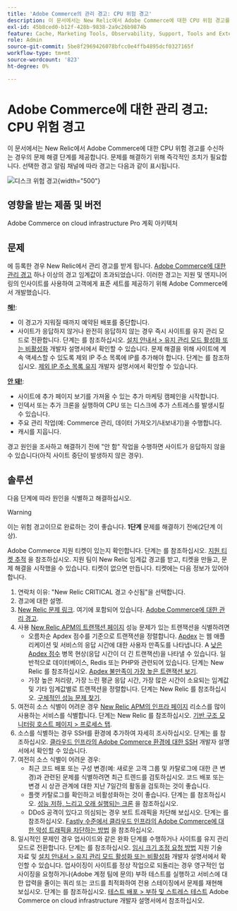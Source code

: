 ```yaml
---
title: 'Adobe Commerce의 관리 경고: CPU 위험 경고'
description: 이 문서에서는 New Relic에서 Adobe Commerce에 대한 CPU 위험 경고를 수신하는 경우의 문제 해결 단계를 제공합니다. 문제를 해결하기 위해 즉각적인 조치가 필요합니다. 선택한 경고 알림 채널에 따라 경고는 다음과 같이 표시됩니다.
exl-id: 45b8ced0-b12f-428b-9838-2a9c26b9874b
feature: Cache, Marketing Tools, Observability, Support, Tools and External Services
role: Admin
source-git-commit: 5be8f2969426078bfcc0e4ffb4895dcf0327165f
workflow-type: tm+mt
source-wordcount: '823'
ht-degree: 0%

---
```


# Adobe Commerce에 대한 관리 경고: CPU 위험 경고

이 문서에서는 New Relic에서 Adobe Commerce에 대한 CPU 위험 경고를 수신하는 경우의 문제 해결 단계를 제공합니다. 문제를 해결하기 위해 즉각적인 조치가 필요합니다. 선택한 경고 알림 채널에 따라 경고는 다음과 같이 표시됩니다.

![디스크 위험 경고](assets/cpu-critical-magento-managed.png){width="500"}

## 영향을 받는 제품 및 버전

Adobe Commerce on cloud infrastructure Pro 계획 아키텍처

## 문제

에 등록한 경우 New Relic에서 관리 경고를 받게 됩니다. [Adobe Commerce에 대한 관리 경고](/help/support-tools/managed-alerts-for-adobe-commerce/managed-alerts-for-magento-commerce.md) 하나 이상의 경고 임계값이 초과되었습니다. 이러한 경고는 지원 및 엔지니어링의 인사이트를 사용하여 고객에게 표준 세트를 제공하기 위해 Adobe Commerce에서 개발했습니다.

<u>**해!**</u>:

* 이 경고가 지워질 때까지 예약된 배포를 중단합니다.
* 사이트가 응답하지 않거나 완전히 응답하지 않는 경우 즉시 사이트를 유지 관리 모드로 전환합니다. 단계는 를 참조하십시오. [설치 안내서 > 유지 관리 모드 활성화 또는 비활성화](https://devdocs.magento.com/guides/v2.4/install-gde/install/cli/install-cli-subcommands-maint.html?itm_source=devdocs&amp;itm_medium=search_page&amp;itm_campaign=federated_search&amp;itm_term=mainten) 개발자 설명서에서 확인할 수 있습니다. 문제 해결을 위해 사이트에 계속 액세스할 수 있도록 제외 IP 주소 목록에 IP를 추가해야 합니다. 단계는 를 참조하십시오. [제외 IP 주소 목록 유지](https://devdocs.magento.com/guides/v2.4/install-gde/install/cli/install-cli-subcommands-maint.html?itm_source=devdocs&amp;itm_medium=search_page&amp;itm_campaign=federated_search&amp;itm_term=mainten#instgde-cli-maint-exempt) 개발자 설명서에서 확인할 수 있습니다.

<u>**안 돼!**</u>:

* 사이트에 추가 페이지 보기를 가져올 수 있는 추가 마케팅 캠페인을 시작합니다.
* 인덱서 또는 추가 크론을 실행하여 CPU 또는 디스크에 추가 스트레스를 발생시킬 수 있습니다.
* 주요 관리 작업(예: Commerce 관리, 데이터 가져오기/내보내기)을 수행합니다.
* 캐시를 지웁니다.

경고 원인을 조사하고 해결하기 전에 &quot;안 함&quot; 작업을 수행하면 사이트가 응답하지 않을 수 있습니다(아직 사이트 중단이 발생하지 않은 경우).

## 솔루션

다음 단계에 따라 원인을 식별하고 해결하십시오.

>[!WARNING]
>
>이는 위험 경고이므로 완료하는 것이 좋습니다. **1단계** 문제를 해결하기 전에(2단계 이상).

Adobe Commerce 지원 티켓이 있는지 확인합니다. 단계는 를 참조하십시오. [지원 티켓 추적](/help/help-center-guide/help-center/magento-help-center-user-guide.md#track-tickets) 을 참조하십시오. 지원 팀이 New Relic 임계값 경고를 받고, 티켓을 만들고, 문제 해결을 시작했을 수 있습니다. 티켓이 없으면 만듭니다. 티켓에는 다음 정보가 있어야 합니다.

1. 연락처 이유: &quot;New Relic CRITICAL 경고 수신됨&quot;을 선택합니다.
1. 경고에 대한 설명.
1. [New Relic 문제 링크](https://docs.newrelic.com/docs/alerts-applied-intelligence/new-relic-alerts/alert-incidents/view-violation-event-details-incidents). 여기에 포함되어 있습니다. [Adobe Commerce에 대한 관리 경고](/help/support-tools/managed-alerts-for-adobe-commerce/managed-alerts-for-magento-commerce.md).
1. 사용 [New Relic APM의 트랜잭션 페이지](https://docs.newrelic.com/docs/apm/applications-menu/monitoring/transactions-page-find-specific-performance-problems) 성능 문제가 있는 트랜잭션을 식별하려면
   * 오름차순 Apdex 점수를 기준으로 트랜잭션을 정렬합니다. [Apdex](https://docs.newrelic.com/docs/apm/new-relic-apm/apdex/apdex-measure-user-satisfaction) 는 웹 애플리케이션 및 서비스의 응답 시간에 대한 사용자 만족도를 나타냅니다. A [낮은 Apdex 점수](/help/support-tools/managed-alerts-for-adobe-commerce/managed-alerts-for-magento-commerce-apdex-warning-alert.md) 병목 현상(응답 시간이 더 긴 트랜잭션)을 나타낼 수 있습니다. 일반적으로 데이터베이스, Redis 또는 PHP와 관련되어 있습니다. 단계는 New Relic 를 참조하십시오. [Apdex 불만족이 가장 높은 트랜잭션 보기](https://docs.newrelic.com/docs/apm/new-relic-apm/apdex/view-your-apdex-score#apdex-dissat).
   * 가장 높은 처리량, 가장 느린 평균 응답 시간, 가장 많은 시간이 소요되는 임계값 및 기타 임계값별로 트랜잭션을 정렬합니다. 단계는 New Relic 를 참조하십시오. [구체적인 성능 문제 찾기](https://docs.newrelic.com/docs/apm/applications-menu/monitoring/transactions-page-find-specific-performance-problems).
1. 여전히 소스 식별이 어려운 경우 [New Relic APM의 인프라 페이지](https://docs.newrelic.com/docs/infrastructure/infrastructure-ui-pages/infra-hosts-ui-page) 리소스를 많이 사용하는 서비스를 식별합니다. 단계는 New Relic 를 참조하십시오. [기반 구조 모니터링 호스트 페이지 > 프로세스 탭](https://docs.newrelic.com/docs/infrastructure/infrastructure-ui-pages/infra-hosts-ui-page/#processes).
1. 소스를 식별하는 경우 SSH를 환경에 추가하여 자세히 조사하십시오. 단계는 를 참조하십시오. [클라우드 인프라의 Adobe Commerce 환경에 대한 SSH](https://experienceleague.adobe.com/docs/commerce-cloud-service/user-guide/develop/secure-connections.html) 개발자 설명서에서 확인할 수 있습니다.
1. 여전히 소스 식별이 어려운 경우:
   * 최근 코드 배포 또는 구성 변경(예: 새로운 고객 그룹 및 카탈로그에 대한 큰 변경)과 관련된 문제를 식별하려면 최근 트렌드를 검토하십시오. 코드 배포 또는 변경 시 상관 관계에 대한 지난 7일간의 활동을 검토하는 것이 좋습니다.
   * 플랫 카탈로그를 확인하고 비활성화하는 것이 좋습니다. 단계는 를 참조하십시오. [성능 저하, 느리고 오래 실행되는 크론](/help/troubleshooting/miscellaneous/slow-performance-slow-and-long-running-crons.md) 을 참조하십시오.
   * DDoS 공격이 있다고 의심되는 경우 보트 트래픽을 차단해 보십시오. 단계는 를 참조하십시오. [Fastly 수준에서 클라우드 인프라의 Adobe Commerce에 대한 악성 트래픽을 차단하는 방법](/help/how-to/general/block-malicious-traffic-for-magento-commerce-on-fastly-level.md) 을 참조하십시오.
1. 일시적인 문제인 경우 업사이드와 같은 완화 단계를 수행하거나 사이트를 유지 관리 모드로 전환합니다. 단계는 를 참조하십시오. [임시 크기 조정 요청 방법](/help/how-to/general/how-to-request-temporary-magento-upsize.md) 지원 기술 자료 및 [설치 안내서 > 유지 관리 모드 활성화 또는 비활성화](https://devdocs.magento.com/guides/v2.4/install-gde/install/cli/install-cli-subcommands-maint.html?itm_source=devdocs&amp;itm_medium=search_page&amp;itm_campaign=federated_search&amp;itm_term=mainten) 개발자 설명서에서 확인할 수 있습니다. 업사이징이 사이트를 정상 작업으로 되돌리는 경우 영구적인 업사이징을 요청하거나(Adobe 계정 팀에 문의) 부하 테스트를 실행하고 서비스에 대한 압력을 줄이는 쿼리 또는 코드를 최적화하여 전용 스테이징에서 문제를 재현해 보십시오. 단계는 를 참조하십시오. [테스트 배포 > 부하 및 스트레스 테스트](https://devdocs.magento.com/cloud/live/stage-prod-test.html#loadtest) Adobe Commerce on cloud infrastructure 개발자 설명서에서 참조하십시오.
